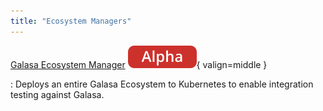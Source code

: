 ```yaml
---
title: "Ecosystem Managers"
---
```


[Galasa Ecosystem Manager](./galasa-ecosystem-manager.md) ![alpha](../../../assets/images/tags/alpha.svg){ valign=middle }

:   Deploys an entire Galasa Ecosystem to Kubernetes to enable integration testing against Galasa.
